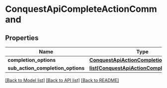 # ConquestApiCompleteActionCommand

## Properties
Name | Type | Description | Notes
------------ | ------------- | ------------- | -------------
**completion_options** | [**ConquestApiActionCompletionOptions**](ConquestApiActionCompletionOptions.md) |  | [optional] 
**sub_action_completion_options** | [**list[ConquestApiActionCompletionOptions]**](ConquestApiActionCompletionOptions.md) |  | [optional] 

[[Back to Model list]](../README.md#documentation-for-models) [[Back to API list]](../README.md#documentation-for-api-endpoints) [[Back to README]](../README.md)


